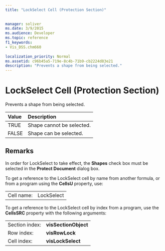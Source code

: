 ```yaml
---
title: "LockSelect Cell (Protection Section)"
 
 
manager: soliver
ms.date: 3/9/2015
ms.audience: Developer
ms.topic: reference
f1_keywords:
- Vis_DSS.chm660
 
localization_priority: Normal
ms.assetid: c96b45a5-719e-8c4b-71b9-cb2224d83e21
description: "Prevents a shape from being selected."
---
```


# LockSelect Cell (Protection Section)

Prevents a shape from being selected.
  
|**Value**|**Description**|
|:-----|:-----|
| TRUE  <br/> | Shape cannot be selected.  <br/> |
| FALSE  <br/> | Shape can be selected.  <br/> |
   
## Remarks

In order for LockSelect to take effect, the **Shapes** check box must be selected in the **Protect Document** dialog box. 
  
To get a reference to the LockSelect cell by name from another formula, or from a program using the **CellsU** property, use: 
  
|||
|:-----|:-----|
| Cell name:  <br/> | LockSelect  <br/> |
   
To get a reference to the LockSelect cell by index from a program, use the **CellsSRC** property with the following arguments: 
  
|||
|:-----|:-----|
| Section index:  <br/> |**visSectionObject** <br/> |
| Row index:  <br/> |**visRowLock** <br/> |
| Cell index:  <br/> |**visLockSelect** <br/> |
   

